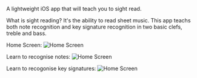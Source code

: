 A lightweight iOS app that will teach you to sight read. 

What is sight reading? 
It's the ability to read sheet music. This app teachs both note recognition and key signature recognition in two basic clefs, treble and bass.

Home Screen:
![Home Screen]("./assets/homeScreen.png")

Learn to recognise notes:
![Home Screen]("./assets/homeScreen.png")

Learn to recogonise key signatures:
![Home Screen]("./assets/homeScreen.png")